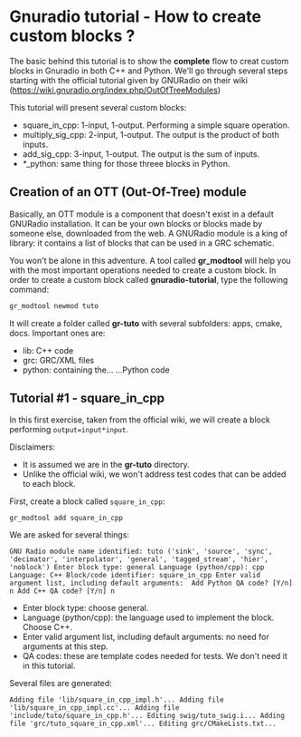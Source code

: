 # Gnuradio tutorial - How to create custom blocks ?

The basic behind this tutorial is to show the **complete** flow to creat custom blocks in Gnuradio in both C++ and Python. We'll go through several steps starting with the official tutorial given by GNURadio on their wiki (https://wiki.gnuradio.org/index.php/OutOfTreeModules)

This tutorial will present several custom blocks:

* square_in_cpp: 1-input, 1-output. Performing a simple square operation.
* multiply_sig_cpp: 2-input, 1-output. The output is the product of both inputs.
* add_sig_cpp: 3-input, 1-output. The output is the sum of inputs.
* *_python: same thing for those threee blocks in Python.

## Creation of an OTT (Out-Of-Tree) module
Basically, an OTT module is a component that doesn't exist in a default GNURadio installation. It can be your own blocks or blocks made by someone else, downloaded from the web. A GNURadio module is a king of library: it contains a list of blocks that can be used in a GRC schematic.

You won't be alone in this adventure. A tool called **gr_modtool** will help you with the most important operations needed to create a custom block. In order to create a custom block called **gnuradio-tutorial**, type the following command:

```bash
gr_modtool newmod tuto
```

It will create a folder called **gr-tuto** with several subfolders: apps, cmake, docs. Important ones are:

* lib: C++ code
* grc: GRC/XML files
* python: containing the... ...Python code

 ## Tutorial #1 - square_in_cpp

In this first exercise, taken from the official wiki, we will create a block performing `output=input*input`.

Disclaimers:

* It is assumed we are in the **gr-tuto** directory.
* Unlike the official wiki, we won't address test codes that can be added to each block.

First, create a block called `square_in_cpp`:

`gr_modtool add square_in_cpp`

We are asked for several things:

``GNU Radio module name identified: tuto
('sink', 'source', 'sync', 'decimator', 'interpolator', 'general', 'tagged_stream', 'hier', 'noblock')
Enter block type: general
Language (python/cpp): cpp
Language: C++
Block/code identifier: square_in_cpp
Enter valid argument list, including default arguments: 
Add Python QA code? [Y/n] n
Add C++ QA code? [Y/n] n``

* Enter block type: choose general.
* Language (python/cpp): the language used to implement the block. Choose C++.
* Enter valid argument list, including default arguments: no need for arguments at this step.
* QA codes: these are template codes needed for tests. We don't need it in this tutorial.

Several files are generated:

``Adding file 'lib/square_in_cpp_impl.h'...
Adding file 'lib/square_in_cpp_impl.cc'...
Adding file 'include/tuto/square_in_cpp.h'...
Editing swig/tuto_swig.i...
Adding file 'grc/tuto_square_in_cpp.xml'...
Editing grc/CMakeLists.txt...``



